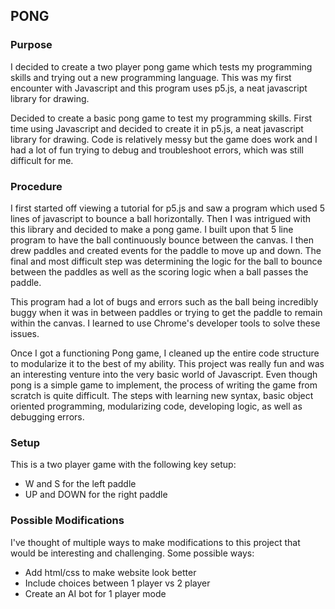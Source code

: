 ## PONG

### Purpose

I decided to create a two player pong game which tests my programming skills and trying out a new programming language. This was my first encounter with Javascript and this program uses p5.js, a neat javascript library for drawing. 

Decided to create a basic pong game to test my programming skills. First time using Javascript and decided to create it in p5.js, a neat javascript library for drawing. Code is relatively messy but the game does work and I had a lot of fun trying to debug and troubleshoot errors, which was still difficult for me. 

### Procedure

I first started off viewing a tutorial for p5.js and saw a program which used 5 lines of javascript to bounce a ball horizontally. Then I was intrigued with this library and decided to make a pong game. I built upon that 5 line program to have the ball continuously bounce between the canvas. I then drew paddles and created events for the paddle to move up and down. The final and most difficult step was determining the logic for the ball to bounce between the paddles as well as the scoring logic when a ball passes the paddle. 

This program had a lot of bugs and errors such as the ball being incredibly buggy when it was in between paddles or trying to get the paddle to remain within the canvas. I learned to use Chrome's developer tools to solve these issues. 

Once I got a functioning Pong game, I cleaned up the entire code structure to modularize it to the best of my ability. This project was really fun and was an interesting venture into the very basic world of Javascript. Even though pong is a simple game to implement, the process of writing the game from scratch is quite difficult. The steps with learning new syntax, basic object oriented programming, modularizing code, developing logic, as well as debugging errors. 

### Setup

This is a two player game with the following key setup:

- W and S for the left paddle
- UP and DOWN for the right paddle

### Possible Modifications

I've thought of multiple ways to make modifications to this project that would be interesting and challenging. Some possible ways: 

- Add html/css to make website look better
- Include choices between 1 player vs 2 player
- Create an AI bot for 1 player mode